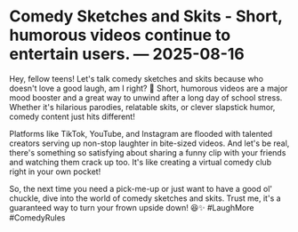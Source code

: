 # Comedy Sketches and Skits - Short, humorous videos continue to entertain users. — 2025-08-16

Hey, fellow teens! Let's talk comedy sketches and skits because who doesn't love a good laugh, am I right? 🤣 Short, humorous videos are a major mood booster and a great way to unwind after a long day of school stress. Whether it's hilarious parodies, relatable skits, or clever slapstick humor, comedy content just hits different!

Platforms like TikTok, YouTube, and Instagram are flooded with talented creators serving up non-stop laughter in bite-sized videos. And let's be real, there's something so satisfying about sharing a funny clip with your friends and watching them crack up too. It's like creating a virtual comedy club right in your own pocket!

So, the next time you need a pick-me-up or just want to have a good ol' chuckle, dive into the world of comedy sketches and skits. Trust me, it's a guaranteed way to turn your frown upside down! 😆✨ #LaughMore #ComedyRules